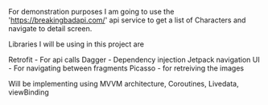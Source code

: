 For demonstration purposes I am going to use the 'https://breakingbadapi.com/' api service to get a list of Characters and navigate to detail screen.

Libraries I will be using in this project are

Retrofit - For api calls
Dagger - Dependency injection
Jetpack navigation UI - For navigating between fragments
Picasso - for retreiving the images

Will be implementing using MVVM architecture, Coroutines, Livedata, viewBinding

